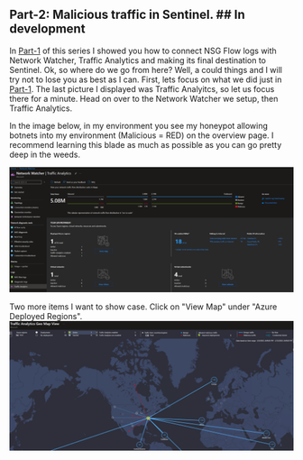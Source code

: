 ## Part-2: Malicious traffic in Sentinel. ## In development

In [Part-1](https://github.com/Cyberlorians/Articles/blob/main/MaliciousActivityandSentinelP1.md) of this series I showed you how to connect NSG Flow logs with Network Watcher, Traffic Analytics and making its final destination to Sentinel. Ok, so where do we go from here? Well, a could things and I will try not to lose you as best as I can. First, lets focus on what we did just in [Part-1](https://github.com/Cyberlorians/Articles/blob/main/MaliciousActivityandSentinelP1.md). The last picture I displayed was Traffic Analyitcs, so let us focus there for a minute. Head on over to the Network Watcher we setup, then Traffic Analytics. 

In the image below, in my environment you see my honeypot allowing botnets into my environment (Malicious = RED) on the overview page. I recommend learning this blade as much as possible as you can go pretty deep in the weeds.
 
![](https://github.com/Cyberlorians/uploadedimages/blob/main/trafficanalyticsblade2.png)

Two more items I want to show case. Click on "View Map" under "Azure Deployed Regions".
![](https://github.com/Cyberlorians/uploadedimages/blob/main/trafficanalyticsheatmap.png) 